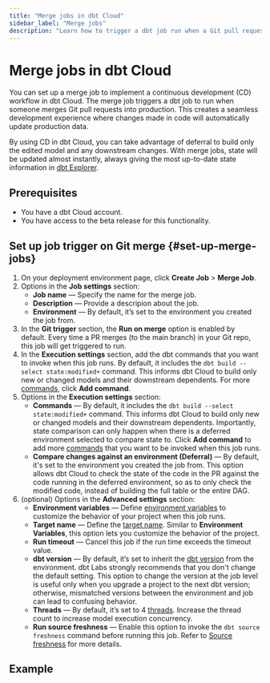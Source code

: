 ```yaml
---
title: "Merge jobs in dbt Cloud"
sidebar_label: "Merge jobs"
description: "Learn how to trigger a dbt job run when a Git pull request merges."
---
```


# Merge jobs in dbt Cloud <Lifecycle status="beta" />

You can set up a merge job to implement a continuous development (CD) workflow in dbt Cloud. The merge job triggers a dbt job to run when someone merges Git pull requests into production. This creates a seamless development experience where changes made in code will automatically update production data. 

By using CD in dbt Cloud, you can take advantage of deferral to build only the edited model and any downstream changes. With merge jobs, state will be updated almost instantly, always giving the most up-to-date state information in [dbt Explorer](/docs/collaborate/explore-projects).

## Prerequisites
- You have a dbt Cloud account. 
- You have access to the beta release for this functionality. 

## Set up job trigger on Git merge {#set-up-merge-jobs}

1. On your deployment environment page, click **Create Job** > **Merge Job**. 
1. Options in the **Job settings** section:
    - **Job name** &mdash; Specify the name for the merge job.
    - **Description** &mdash; Provide a descripion about the job. 
    - **Environment** &mdash; By default, it’s set to the environment you created the job from.
1. In the **Git trigger** section, the **Run on merge** option is enabled by default. Every time a PR merges (to the main branch) in your Git repo, this job will get triggered to run. 
1. In the **Execution settings** section, add the dbt commands that you want to invoke when this job runs. By default, it includes the `dbt build --select state:modified+` command. This informs dbt Cloud to build only new or changed models and their downstream dependents. For more [commands](/docs/deploy/job-commands), click **Add command**.
1. Options in the **Execution settings** section:
    - **Commands** &mdash; By default, it includes the `dbt build --select state:modified+` command. This informs dbt Cloud to build only new or changed models and their downstream dependents. Importantly, state comparison can only happen when there is a deferred environment selected to compare state to. Click **Add command** to add more [commands](/docs/deploy/job-commands) that you want to be invoked when this job runs.
    - **Compare changes against an environment (Deferral)** &mdash; By default, it's set to the environment you created the job from. This option allows dbt Cloud to check the state of the code in the PR against the code running in the deferred environment, so as to only check the modified code, instead of building the full table or the entire DAG.
1. (optional) Options in the **Advanced settings** section: 
    - **Environment variables** &mdash; Define [environment variables](/docs/build/environment-variables) to customize the behavior of your project when this job runs.
    - **Target name** &mdash; Define the [target name](/docs/build/custom-target-names). Similar to **Environment Variables**, this option lets you customize the behavior of the project. 
    - **Run timeout** &mdash; Cancel this job if the run time exceeds the timeout value.
    - **dbt version** &mdash; By default, it’s set to inherit the [dbt version](/docs/dbt-versions/core) from the environment. dbt Labs strongly recommends that you don't change the default setting. This option to change the version at the job level is useful only when you upgrade a project to the next dbt version; otherwise, mismatched versions between the environment and job can lead to confusing behavior.
    - **Threads** &mdash; By default, it’s set to 4 [threads](/docs/core/connect-data-platform/connection-profiles#understanding-threads). Increase the thread count to increase model execution concurrency.
    - **Run source freshness** &mdash; Enable this option to invoke the `dbt source freshness` command before running this job. Refer to [Source freshness](/docs/deploy/source-freshness) for more details.

## Example 

<Lightbox src="/img/docs/dbt-cloud/using-dbt-cloud/example-create-merge-job.png" width="90%" title="Example of creating a merge job"/>